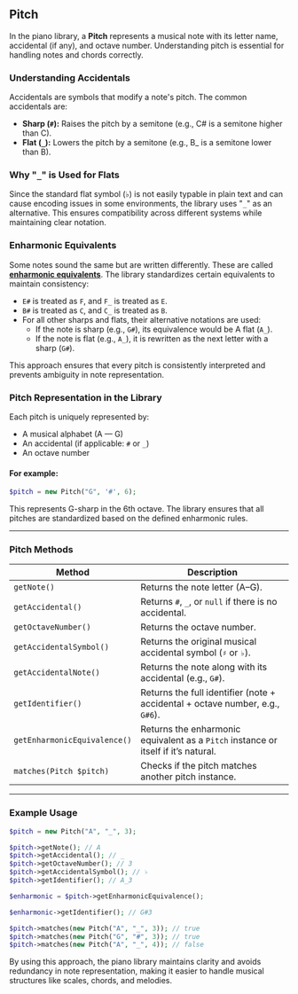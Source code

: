 ## Pitch

In the piano library, a **Pitch** represents a musical note with its letter name, accidental (if any), and octave number. Understanding pitch is essential for handling notes and chords correctly.

### Understanding Accidentals

Accidentals are symbols that modify a note's pitch. The common accidentals are:

- **Sharp (`#`):** Raises the pitch by a semitone (e.g., C# is a semitone higher than C).
- **Flat (`_`):** Lowers the pitch by a semitone (e.g., B_ is a semitone lower than B).

### Why "`_`" is Used for Flats

Since the standard flat symbol (&flat;) is not easily typable in plain text and can cause encoding issues in some environments, the library uses "`_`" as an alternative. This ensures compatibility across different systems while maintaining clear notation.

### Enharmonic Equivalents

Some notes sound the same but are written differently. These are called **[enharmonic equivalents](https://en.wikipedia.org/wiki/Enharmonic_equivalence)**. The library standardizes certain equivalents to maintain consistency:

- `E#` is treated as `F`, and `F_` is treated as `E`.
- `B#` is treated as `C`, and `C_` is treated as `B`.
- For all other sharps and flats, their alternative notations are used:
  - If the note is sharp (e.g., `G#`), its equivalence would be A flat (`A_`).
  - If the note is flat (e.g., `A_`), it is rewritten as the next letter with a sharp (`G#`).

This approach ensures that every pitch is consistently interpreted and prevents ambiguity in note representation.

### Pitch Representation in the Library

Each pitch is uniquely represented by:

- A musical alphabet (A &mdash; G)
- An accidental (if applicable: `#` or `_`)
- An octave number

#### For example:

```php
$pitch = new Pitch("G", '#', 6);
```

This represents G-sharp in the 6th octave. The library ensures that all pitches are standardized based on the defined enharmonic rules.

---

### Pitch Methods

| Method | Description |
|--------|-------------|
| `getNote()` | Returns the note letter (A–G). |
| `getAccidental()` | Returns `#`, `_`, or `null` if there is no accidental. |
| `getOctaveNumber()` | Returns the octave number. |
| `getAccidentalSymbol()` | Returns the original musical accidental symbol (`♯` or `♭`). |
| `getAccidentalNote()` | Returns the note along with its accidental (e.g., `G#`). |
| `getIdentifier()` | Returns the full identifier (note + accidental + octave number, e.g., `G#6`). |
| `getEnharmonicEquivalence()` | Returns the enharmonic equivalent as a `Pitch` instance or itself if it’s natural. |
| `matches(Pitch $pitch)` | Checks if the pitch matches another pitch instance. |

---

### Example Usage

```php
$pitch = new Pitch("A", "_", 3);

$pitch->getNote(); // A
$pitch->getAccidental(); // _
$pitch->getOctaveNumber(); // 3
$pitch->getAccidentalSymbol(); // ♭
$pitch->getIdentifier(); // A_3
```

```php
$enharmonic = $pitch->getEnharmonicEquivalence();

$enharmonic->getIdentifier(); // G#3
```

```php
$pitch->matches(new Pitch("A", "_", 3)); // true
$pitch->matches(new Pitch("G", "#", 3)); // true
$pitch->matches(new Pitch("A", "_", 4)); // false
```

By using this approach, the piano library maintains clarity and avoids redundancy in note representation, making it easier to handle musical structures like scales, chords, and melodies.


